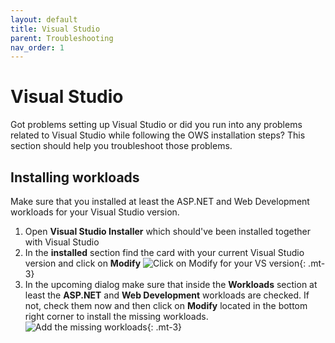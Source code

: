 ```yaml
---
layout: default
title: Visual Studio
parent: Troubleshooting
nav_order: 1
---
```


# Visual Studio

Got problems setting up Visual Studio or did you run into any problems related to Visual Studio while following the OWS installation steps? This section should help you troubleshoot those problems.

## Installing workloads

Make sure that you installed at least the ASP.NET and Web Development workloads for your Visual Studio version.

1. Open **Visual Studio Installer** which should've been installed together with Visual Studio
2. In the **installed** section find the card with your current Visual Studio version and click on **Modify** ![Click on Modify for your VS version](images/VSWorkloadsStep1.png){: .mt-3}
3. In the upcoming dialog make sure that inside the **Workloads** section at least the **ASP.NET** and **Web Development** workloads are checked. If not, check them now and then click on **Modify** located in the bottom right corner to install the missing workloads. ![Add the missing workloads](images/VSWorkloadsStep2.png){: .mt-3}